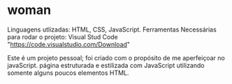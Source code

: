 # woman
Linguagens utlizadas: HTML, CSS, JavaScript.
Ferramentas Necessárias para rodar o projeto: Visual Stud Code   "https://code.visualstudio.com/Download"

Este é um projeto pessoal;
foi criado com o propósito de me aperfeiçoar no javaScript.
página estruturada e estilizada com JavaScript utilizando somente alguns poucos elementos HTML.


